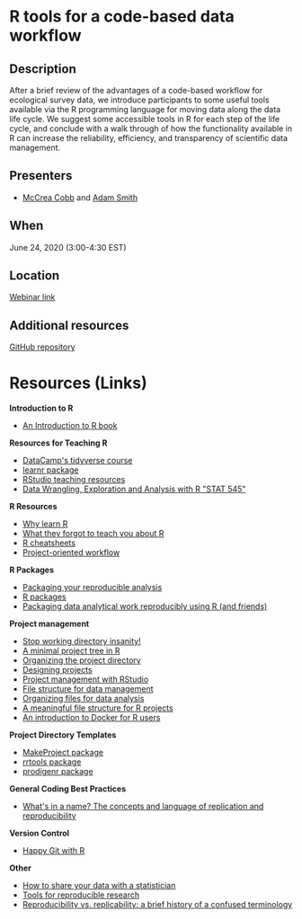 # R tools for a code-based data workflow

## Description  
After a brief review of the advantages of a code-based workflow for ecological survey data, we introduce participants to some useful tools available via the R programming language for moving data along the data life cycle. We suggest some accessible tools in R for each step of the life cycle, and conclude with a walk through of how the functionality available in R can increase the reliability, efficiency, and transparency of scientific data management.

## Presenters    
- [McCrea Cobb](mailto:mccrea_cobb@fws.gov) and [Adam Smith](mailto:d_smith@fws.gov)

## When
June 24, 2020 (3:00-4:30 EST)

## Location  
[Webinar link]()

## Additional resources
[GitHub repository](https://github.com/USFWS/data-mgt-with-r)

# Resources (Links)

**Introduction to R**

- [An Introduction to R book](https://intro2r.com/)

**Resources for Teaching R**  

- [DataCamp's tidyverse course](https://learn.datacamp.com/courses/working-with-data-in-the-tidyverse)
- [learnr package](https://rstudio.github.io/learnr/)
- [RStudio teaching resources](https://education.rstudio.com/teach/materials/)
- [Data Wrangling, Exploration and Analysis with R "STAT 545"](https://stat545.com/)


**R Resources**

- [Why learn R](https://datacarpentry.org/R-ecology-lesson/00-before-we-start.html#r_code_is_great_for_reproducibility)
- [What they forgot to teach you about R](https://rstats.wtf/)
- [R cheatsheets](https://rstudio.com/resources/cheatsheets/)
- [Project-oriented workflow](https://www.tidyverse.org/blog/2017/12/workflow-vs-script/)


**R Packages**

- [Packaging your reproducible analysis](https://thomasleeper.com/2016/11/analysis-as-package/)
- [R packages](http://r-pkgs.had.co.nz/)
- [Packaging data analytical work reproducibly using R (and friends)](https://peerj.com/preprints/3192.pdf)


**Project management**

- [Stop working directory insanity!](https://gist.github.com/jennybc/362f52446fe1ebc4c49f)
- [A minimal project tree in R](https://talesofr.wordpress.com/2017/12/12/a-minimal-project-tree-in-r/)
- [Organizing the project directory](https://nicercode.github.io/blog/2013-05-17-organising-my-project/)
- [Designing projects](https://nicercode.github.io/blog/2013-04-05-projects/)
- [Project management with RStudio](https://swcarpentry.github.io/r-novice-gapminder/02-project-intro/)
- [File structure for data management](https://r-dir.com/blog/2013/11/folder-structure-for-data-analysis.html)
- [Organizing files for data analysis](https://github.com/AndersenLab/IBiS-Bootcamp/wiki/Organizing-files-for-data-analysis)
- [A meaningful file structure for R projects](https://www.r-bloggers.com/a-meaningful-file-structure-for-r-projects/)
- [An introduction to Docker for R users](https://colinfay.me/docker-r-reproducibility/)


**Project Directory Templates**
- [MakeProject package](https://cran.r-project.org/web/packages/makeProject/index.html)
- [rrtools package](https://github.com/benmarwick/rrtools)
- [prodigenr package](https://cran.r-project.org/web/packages/prodigenr/readme/README.html)


**General Coding Best Practices**

- [What's in a name? The concepts and language of replication and reproducibility](https://thomasleeper.com/2015/05/open-science-language/)


**Version Control**  

- [Happy Git with R](https://happygitwithr.com/)


**Other**

- [How to share your data with a statistician](https://github.com/jtleek/datasharing)
- [Tools for reproducible research](http://kbroman.org/Tools4RR/assets/lectures/06_org_eda_withnotes.pdf)
- [Reproducibility vs. replicability: a brief history of a confused terminology](https://www.ncbi.nlm.nih.gov/pmc/articles/PMC5778115/)
